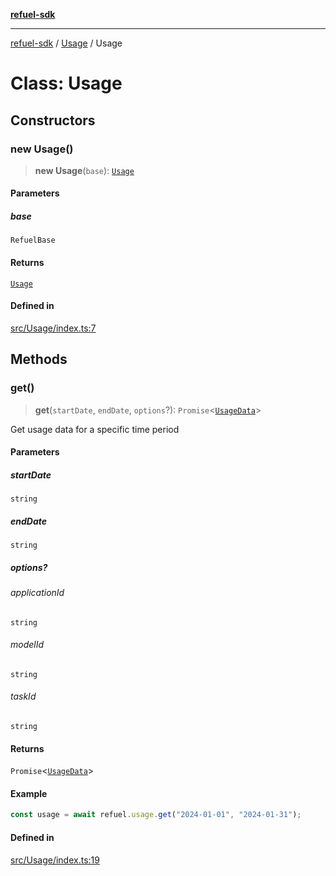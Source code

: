 [**refuel-sdk**](../../README.md)

***

[refuel-sdk](../../modules.md) / [Usage](../README.md) / Usage

# Class: Usage

## Constructors

### new Usage()

> **new Usage**(`base`): [`Usage`](Usage.md)

#### Parameters

##### base

`RefuelBase`

#### Returns

[`Usage`](Usage.md)

#### Defined in

[src/Usage/index.ts:7](https://github.com/refuel-ai/refuel-sdk/blob/6bdaa976108229093d96ed4ea0b79dde2d2eeea9/src/Usage/index.ts#L7)

## Methods

### get()

> **get**(`startDate`, `endDate`, `options`?): `Promise`\<[`UsageData`](../../types/type-aliases/UsageData.md)\>

Get usage data for a specific time period

#### Parameters

##### startDate

`string`

##### endDate

`string`

##### options?

###### applicationId

`string`

###### modelId

`string`

###### taskId

`string`

#### Returns

`Promise`\<[`UsageData`](../../types/type-aliases/UsageData.md)\>

#### Example

```ts
const usage = await refuel.usage.get("2024-01-01", "2024-01-31");
```

#### Defined in

[src/Usage/index.ts:19](https://github.com/refuel-ai/refuel-sdk/blob/6bdaa976108229093d96ed4ea0b79dde2d2eeea9/src/Usage/index.ts#L19)
